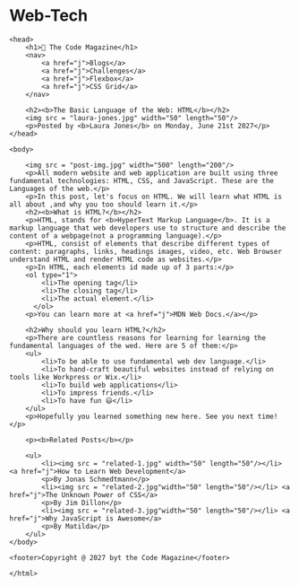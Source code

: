 # Web-Tech
<DOCTYPE html>

    <head>
        <h1>📘 The Code Magazine</h1>
        <nav>
            <a href="j">Blogs</a> 
            <a href="j">Challenges</a> 
            <a href="j">Flexbox</a> 
            <a href="j">CSS Grid</a> 
        </nav>
    
        <h2><b>The Basic Language of the Web: HTML</b></h2>
        <img src = "laura-jones.jpg" width="50" length="50"/>
        <p>Posted by <b>Laura Jones</b> on Monday, June 21st 2027</p>
    </head>
    
    <body>
    
        <img src = "post-img.jpg" width="500" length="200"/>
        <p>All modern website and web application are built using three fundamental technologies: HTML, CSS, and JavaScript. These are the Languages of the web.</p>
        <p>In this post, let's focus on HTML. We will learn what HTML is all about ,and why you too should learn it.</p>
        <h2><b>What is HTML?</b></h2>
        <p>HTML, stands for <b>HyperText Markup Language</b>. It is a markup language that web developers use to structure and describe the content of a webpage(not a programming language).</p>
        <p>HTML, consist of elements that describe different types of content: paragraphs, links, headings images, video, etc. Web Browser understand HTML and render HTML code as websites.</p>
        <p>In HTML, each elements id made up of 3 parts:</p>
        <ol type="1">
            <li>The opening tag</li>
            <li>The closing tag</li>
            <li>The actual element.</li>
          </ol>
        <p>You can learn more at <a href="j">MDN Web Docs.</a></p>
    
        <h2>Why should you learn HTML?</h2>
        <p>There are countless reasons for learning for learning the fundamental languages of the wed. Here are 5 of them:</p>
        <ul>
            <li>To be able to use fundamental web dev language.</li>
            <li>To hand-craft beautiful websites instead of relying on tools like Workpress or Wix.</li>
            <li>To build web applications</li>
            <li>To impress friends.</li>
            <li>To have fun 😃</li>
        </ul>
        <p>Hopefully you learned something new here. See you next time!</p>
    
        <p><b>Related Posts</b></p>
    
        <ul>
            <li><img src = "related-1.jpg" width="50" length="50"/></li> <a href="j">How to Learn Web Development</a>
            <p>By Jonas Schmedtmann</p> 
            <li><img src = "related-2.jpg"width="50" length="50"/></li> <a href="j">The Unknown Power of CSS</a>
            <p>By Jim Dillon</p> 
            <li><img src = "related-3.jpg"width="50" length="50"/></li> <a href="j">Why JavaScript is Awesome</a>
            <p>By Matilda</p>
        </ul>
    </body>
    
    <footer>Copyright @ 2027 byt the Code Magazine</footer>
    
    </html>
